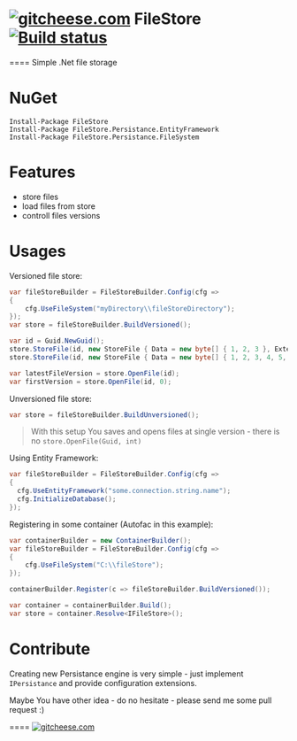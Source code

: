 # [![gitcheese.com](https://api.gitcheese.com/v1/projects/d9efa213-d86a-49aa-8398-69a029901745/badges)](https://www.gitcheese.com/app/#/projects/d9efa213-d86a-49aa-8398-69a029901745/pledges/create) FileStore [![Build status](https://ci.appveyor.com/api/projects/status/g5l1ixdibke1p5j3?retina=true)](https://ci.appveyor.com/project/mgibas/filestore)
====
Simple .Net file storage

NuGet
====
```
Install-Package FileStore
Install-Package FileStore.Persistance.EntityFramework
Install-Package FileStore.Persistance.FileSystem
```

Features
====
* store files
* load files from store
* controll files versions

Usages
====
Versioned file store:
```csharp
var fileStoreBuilder = FileStoreBuilder.Config(cfg =>
{
    cfg.UseFileSystem("myDirectory\\fileStoreDirectory");
});
var store = fileStoreBuilder.BuildVersioned();

var id = Guid.NewGuid();
store.StoreFile(id, new StoreFile { Data = new byte[] { 1, 2, 3 }, Extension = "txt" });
store.StoreFile(id, new StoreFile { Data = new byte[] { 1, 2, 3, 4, 5, 6 }, Extension = "txt" });

var latestFileVersion = store.OpenFile(id);
var firstVersion = store.OpenFile(id, 0);
```

Unversioned file store:
```csharp
var store = fileStoreBuilder.BuildUnversioned();
```
> With this setup You saves and opens files at single version - there is no ```store.OpenFile(Guid, int)```


Using Entity Framework:
```csharp
var fileStoreBuilder = FileStoreBuilder.Config(cfg =>
{
  cfg.UseEntityFramework("some.connection.string.name");
  cfg.InitializeDatabase();
});
```

Registering in some container (Autofac in this example):
```csharp
var containerBuilder = new ContainerBuilder();
var fileStoreBuilder = FileStoreBuilder.Config(cfg =>
{
    cfg.UseFileSystem("C:\\fileStore");
});

containerBuilder.Register(c => fileStoreBuilder.BuildVersioned());

var container = containerBuilder.Build();
var store = container.Resolve<IFileStore>();
```
Contribute
====
Creating new Persistance engine is very simple - just implement `IPersistance` and provide configuration extensions. 

Maybe You have other idea - do no hesitate - please send me some pull request :)

====
[![gitcheese.com](https://api.gitcheese.com/v1/projects/d9efa213-d86a-49aa-8398-69a029901745/badges)](https://www.gitcheese.com/app/#/projects/d9efa213-d86a-49aa-8398-69a029901745/pledges/create)
